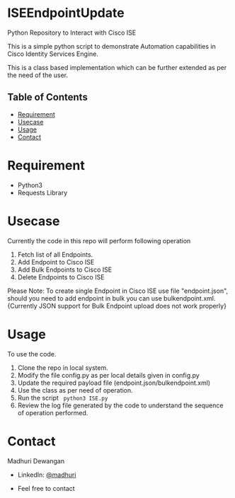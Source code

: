 # ISEEndpointUpdate

Python Repository to Interact with Cisco ISE

This is a simple python script to demonstrate Automation capabilities in Cisco Identity Services Engine.

This is a class based implementation which can be further extended as per the need of the user.


<!-- TABLE OF CONTENTS -->
## Table of Contents

* [Requirement](#requirement)
* [Usecase](#usecase)
* [Usage](#usage)
* [Contact](#contact)

# Requirement

  - Python3
  - Requests Library

# Usecase

Currently the code in this repo will perform following operation
1. Fetch list of all Endpoints.
2. Add Endpoint to Cisco ISE
3. Add Bulk Endpoints to Cisco ISE
4. Delete Endpoints to Cisco ISE

Please Note: To create single Endpoint in Cisco ISE use file "endpoint.json", should you need to add endpoint in bulk you can use bulkendpoint.xml. {Currently JSON support for Bulk Endpoint upload does not work properly}

<!-- USAGE EXAMPLES -->

# Usage

To use the code.
1. Clone the repo in local system.
2. Modify the file config.py as per local details given in config.py
3. Update the required payload file (endpoint.json/bulkendpoint.xml)
4. Use the class as per need of operation.
5. Run the script ``` python3 ISE.py```
6. Review the log file generated by the code to understand the sequence of operation performed.



# Contact 

Madhuri Dewangan
* LinkedIn: [@madhuri](https://www.linkedin.com/in/madhuridewangan1507/)
- Feel free to contact
